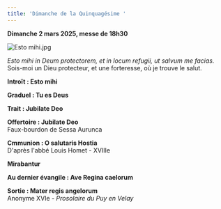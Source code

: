 ```yaml
---
title: 'Dimanche de la Quinquagésime '
---
```

**Dimanche 2 mars 2025, messe de 18h30**

![Esto mihi.jpg]({{site.baseurl}}/images/Esto%20mihi.jpg)

*Esto mihi in Deum protectorem, et in locum refugii, ut salvum me facias.*  
Sois-moi un Dieu protecteur, et une forteresse, où je trouve le salut.

**Introït : Esto mihi**

**Graduel : Tu es Deus**

**Trait : Jubilate Deo**

**Offertoire : Jubilate Deo**  
Faux-bourdon de Sessa Aurunca

**Cmmunion : O salutaris Hostia**  
D'après l'abbé Louis Homet - XVIIIe

**Mirabantur**

**Au dernier évangile : Ave Regina caelorum**

**Sortie : Mater regis angelorum**  
Anonyme XVIe - *Prosolaire du Puy en Velay*
